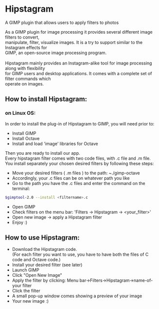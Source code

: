 # Hipstagram
A GIMP plugin that allows users to apply filters to photos

As a GIMP plugin for image processing it provides several different image filters to convert, <br>
manipulate, filter, visualize images. It is a try to support similar to the Instagram effects for  <br>
GIMP, an open-source image processing program. <br>
<br>
Hipstagram mainly provides an Instagram-alike tool for image processing along with flexibility <br>
for GIMP users and desktop applications. It comes with a complete set of filter commands which  <br>
operate on images.<br>

## How to install Hipstagram:
### on Linux OS:
In order to install the plug-in of Hipstagram to GIMP, you will need prior to:<br>
-   Install GIMP
-   Install Octave
-   Install and load 'image' libraries for Octave<br>

Then you are ready to install our app.<br>
Every hipstagram filter comes with two code files, with .c file and .m file.<br>
You install separately your chosen desired filters by following these steps:<br>
-   Move your desired filters ( .m files ) to the path:  ~./gimp-octave
-   Accordingly, your .c files can be on whatever path you like
-   Go to the path you have the .c files and enter the command on the terminal:
   
   ```sh
   $gimptool-2.0 --install <filtername>.c
   ```
   
-   Open GIMP
-   Check filters on the menu bar: 'Filters -> Ηipstagram -> <your_filter>'
-   Open new image -> apply a Hipstagram filter
-   Enjoy :)

## How to use Hipstagram:

- Download the Hipstagram code. <br>
  (For each filter you want to use, you have to have both the files of C code and Octave code.)
- Install your desired filter (see later)
- Launch GIMP
- Click "Open New Image"
- Apply the filter by clicking: Menu bar->Filters->Hipstagram->name-of-your filter 
- Click the filter
- A small pop-up window comes showing a preview of your image 
- Your new image :)
